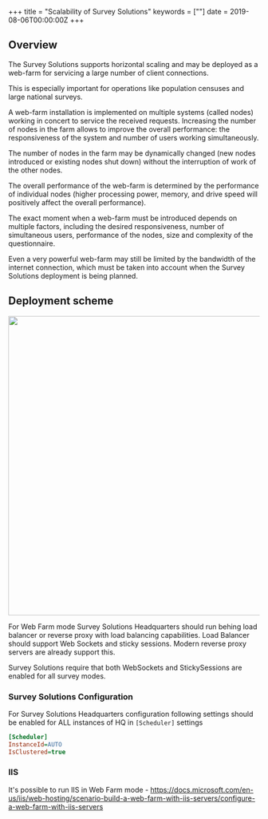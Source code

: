 +++
title = "Scalability of Survey Solutions"
keywords = [""]
date = 2019-08-06T00:00:00Z
+++

## Overview

The Survey Solutions supports horizontal scaling and may be
deployed as a web-farm for servicing a large number of
client connections.

This is especially important for operations like population
censuses and large national surveys.

A web-farm installation is implemented on multiple systems
(called nodes) working in concert to service the received
requests. Increasing the number of nodes in the farm allows
to improve the overall performance: the responsiveness of
the system and number of users working simultaneously.

The number of nodes in the farm may be dynamically changed
(new nodes introduced or existing nodes shut down) without
the interruption of work of the other nodes.

The overall performance of the web-farm is determined by
the performance of individual nodes (higher processing
power, memory, and drive speed will positively affect the
overall performance).

The exact moment when a web-farm must be introduced depends
on multiple factors, including the desired responsiveness,
number of simultaneous users, performance of the nodes, size
and complexity of the questionnaire.

Even a very powerful web-farm may still be limited by the
bandwidth of the internet connection, which must be taken
into account when the Survey Solutions deployment is being
planned.

## Deployment scheme

<center><IMG src="../images/hq_farm.png" width="600px" /></center>

For Web Farm mode Survey Solutions Headquarters should run behing load balancer or reverse proxy with load balancing capabilities. Load Balancer should support Web Sockets and sticky sessions. Modern reverse proxy servers are already support this.

Survey Solutions require that both WebSockets and StickySessions are enabled for all survey modes.

### Survey Solutions Configuration

For Survey Solutions Headquarters configuration following settings should be enabled for ALL instances of HQ in `[Scheduler]` settings

```ini
[Scheduler]
InstanceId=AUTO
IsClustered=true
```

### IIS

It's possible to run IIS in Web Farm mode - <https://docs.microsoft.com/en-us/iis/web-hosting/scenario-build-a-web-farm-with-iis-servers/configure-a-web-farm-with-iis-servers>
